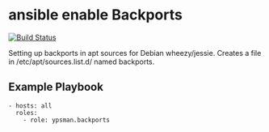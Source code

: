 ansible enable Backports
========================
[![Build Status](https://travis-ci.org/ypsman/ansible-backports.svg?branch=master)](https://travis-ci.org/ypsman/ansible-backports)

Setting up backports in apt sources for Debian wheezy/jessie.
Creates a file in /etc/apt/sources.list.d/ named backports.


Example Playbook
----------------

    - hosts: all
      roles:
        - role: ypsman.backports
